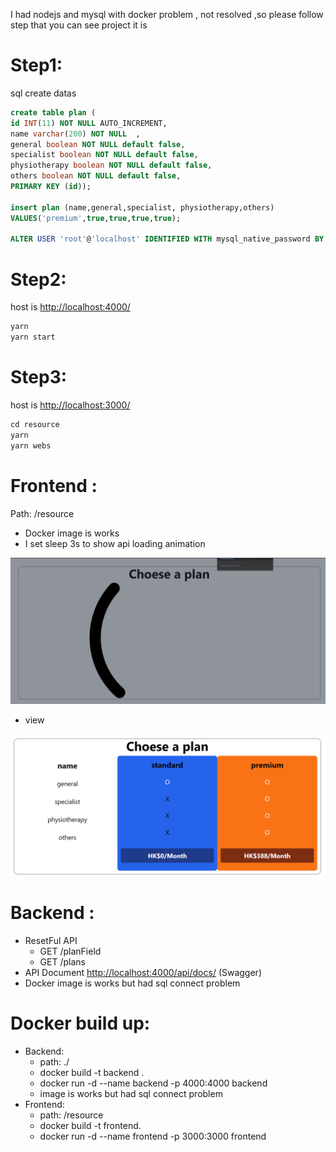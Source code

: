 I had nodejs and mysql with docker problem , not resolved ,so please follow step that you can see project it is

# Step1:

sql create datas

```sql
create table plan (
id INT(11) NOT NULL AUTO_INCREMENT,
name varchar(200) NOT NULL  ,
general boolean NOT NULL default false,
specialist boolean NOT NULL default false,
physiotherapy boolean NOT NULL default false,
others boolean NOT NULL default false,
PRIMARY KEY (id));

insert plan (name,general,specialist, physiotherapy,others)
VALUES('premium',true,true,true,true);

ALTER USER 'root'@'localhost' IDENTIFIED WITH mysql_native_password BY 't52045204';
```

# Step2:

host is [http://localhost:4000/](http://localhost:4000/)

```jsx
yarn
yarn start

```

# Step3:

host is [http://localhost:3000/](http://localhost:4000/)

```jsx
cd resource
yarn
yarn webs
```

# Frontend :

Path: /resource

- Docker image is works
- I set sleep 3s to show api loading animation

![Untitled](Untitled.png)

- view

![Untitled](Untitled1.png)

# Backend :

- ResetFul API
  - GET /planField
  - GET /plans
- API Document [http://localhost:4000/api/docs/](http://localhost:4000/api/docs/) (Swagger)
- Docker image is works but had sql connect problem

# Docker build up:

- Backend:
  - path: ./
  - docker build -t backend .
  - docker run -d --name backend -p 4000:4000 backend
  - image is works but had sql connect problem
- Frontend:
  - path: /resource
  - docker build -t frontend.
  - docker run -d --name frontend -p 3000:3000 frontend
